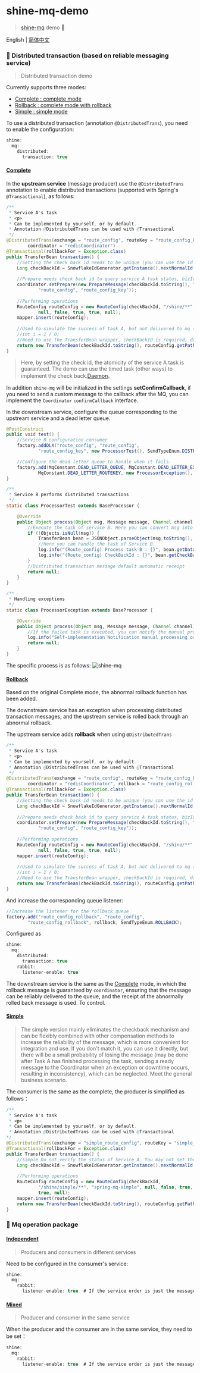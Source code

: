 # shine-mq-demo 

> [shine-mq](https://github.com/7le/shine-mq) demo 🎥

English | [简体中文](./README-zh_CN.md)

### 🎈 Distributed transaction (based on reliable messaging service)

> Distributed transaction demo

Currently supports three modes:

* [Complete : complete mode](#Complete)
* [Rollback : complete mode with rollback](#Rollback)
* [Simple : simple mode](#Simple)

To use a distributed transaction (annotation ``@DistributedTrans``), you need to enable the configuration:

```java
shine:
  mq:
    distributed:
      transaction: true
```

#### [Complete](https://github.com/7le/shine-mq-demo/tree/master/dt-complete)

In the **upstream service** (message producer) use the ``@DistributedTrans`` annotation to enable distributed transactions (supported with Spring's ``@Transactional``), as follows:

```java
/**
 * Service A's task
 * <p>
 * Can be implemented by yourself, or by default.
 * Annotation @DistributedTrans can be used with @Transactional
 */
@DistributedTrans(exchange = "route_config", routeKey = "route_config_key", bizId = "route_config",
        coordinator = "redisCoordinator")
@Transactional(rollbackFor = Exception.class)
public TransferBean transaction() {
    //Setting the check back id needs to be unique (you can use the id of the database) to prevent errors.
    Long checkBackId = SnowflakeIdGenerator.getInstance().nextNormalId();
    
    //Prepare needs check back id to query service A task status, bizId, exchangeName and routingKey are necessary information for resending
    coordinator.setPrepare(new PrepareMessage(checkBackId.toString(), "route_config",
            "route_config", "route_config_key"));
    
    //Performing operations
    RouteConfig routeConfig = new RouteConfig(checkBackId, "/shine/**", "spring-mq",
            null, false, true, true, null);
    mapper.insert(routeConfig);
    
    //Used to simulate the success of task A, but not delivered to mq (that is, the compensation for testing the prepare message)
    //int i = 1 / 0;
    //Need to use the TransferBean wrapper, checkBackId is required, data can be null
    return new TransferBean(checkBackId.toString(), routeConfig.getPath());
}
```
> Here, by setting the check id, the atomicity of the service A task is guaranteed. The demo can use the timed task (other ways) to implement the check back.[Daemon](https://github.com/7le/shine-mq-demo/blob/master/dt-complete/dt-producer/src/main/java/top/arkstack/shine/mq/demo/daemon/Daemon.java)。


In addition ``shine-mq`` will be initialized in the settings **setConfirmCallback**, if you need to send a custom message to the callback after the MQ, you can implement the ``Coordinator`` ``confirmCallback`` interface.

In the downstream service, configure the queue corresponding to the upstream service and a dead letter queue.
```java
@PostConstruct
public void test() {
    //Service B configuration consumer
    factory.addDLX("route_config", "route_config",
            "route_config_key", new ProcessorTest(), SendTypeEnum.DISTRIBUTED);

    //Configure the dead letter queue to handle when it fails.
    factory.add(MqConstant.DEAD_LETTER_QUEUE, MqConstant.DEAD_LETTER_EXCHANGE,
            MqConstant.DEAD_LETTER_ROUTEKEY, new ProcessorException(), SendTypeEnum.DLX);
}

/**
 * Service B performs distributed transactions
 */
static class ProcessorTest extends BaseProcessor {

    @Override
    public Object process(Object msg, Message message, Channel channel) {
        //Execute the task of service B. Here you can convert msg into TransferBean.
        if (!Objects.isNull(msg)) {
            TransferBean bean = JSONObject.parseObject(msg.toString(), TransferBean.class);
            //Here you can handle the task of Service B.
            log.info("(Route_config) Process task B : {}", bean.getData());
            log.info("(Route_config) CheckBackId : {}", bean.getCheckBackId());
        }
        //Distributed transaction message default automatic receipt
        return null;
    }
}

/**
 * Handling exceptions
 */
static class ProcessorException extends BaseProcessor {

    @Override
    public Object process(Object msg, Message message, Channel channel) {
        //If the failed task is executed, you can notify the manual processing or call back the original service A's rollback interface.
        log.info("Self-implementation Notification manual processing or callback of the original service A's rollback interface：" + msg);
        return null;
    }
}
```

The specific process is as follows:
![shine-mq](https://github.com/7le/7le.github.io/raw/master/image/dis/shine-mq_EN.jpg)

#### [Rollback](https://github.com/7le/shine-mq-demo/tree/master/dt-rollback)

Based on the original Complete mode, the abnormal rollback function has been added.

The downstream service has an exception when processing distributed transaction messages, and the upstream service is rolled back through an abnormal rollback.

The upstream service adds **rollback** when using ``@DistributedTrans``

```java
/**
 * Service A's task
 * <p>
 * Can be implemented by yourself, or by default.
 * Annotation @DistributedTrans can be used with @Transactional
 */
@DistributedTrans(exchange = "route_config", routeKey = "route_config_key", bizId = "route_config",
        coordinator = "redisCoordinator", rollback = "route_config_rollback")
@Transactional(rollbackFor = Exception.class)
public TransferBean transaction() {
    //Setting the check back id needs to be unique (you can use the id of the database) to prevent errors.
    Long checkBackId = SnowflakeIdGenerator.getInstance().nextNormalId();
    
    //Prepare needs check back id to query service A task status, bizId, exchangeName and routingKey are necessary information for resending
    coordinator.setPrepare(new PrepareMessage(checkBackId.toString(), "route_config",
            "route_config", "route_config_key"));
    
    //Performing operations
    RouteConfig routeConfig = new RouteConfig(checkBackId, "/shine/**", "spring-mq",
            null, false, true, true, null);
    mapper.insert(routeConfig);
    
    //Used to simulate the success of task A, but not delivered to mq (that is, the compensation for testing the prepare message)
    //int i = 1 / 0;
    //Need to use the TransferBean wrapper, checkBackId is required, data can be null
    return new TransferBean(checkBackId.toString(), routeConfig.getPath());
}
```

And increase the corresponding queue listener:
```java
//Increase the listener for the rollback queue
factory.add("route_config_rollback", "route_config",
        "route_config_rollback", rollback, SendTypeEnum.ROLLBACK);
```

Configured as
```java
shine:
  mq:
    distributed:
      transaction: true
    rabbit:
      listener-enable: true
```

The downstream service is the same as the [Complete](#Complete) mode, in which the rollback message is guaranteed by ``coordinator``, ensuring that the message can be reliably delivered to the queue, and the receipt of the abnormally rolled back message is used. To control.

#### [Simple](https://github.com/7le/shine-mq-demo/tree/master/dt-simple)

> The simple version mainly eliminates the checkback mechanism and can be flexibly combined with other compensation methods to increase the reliability of the message, which is more convenient for integration and use. If you don't match it, you can use it directly, but there will be a small probability of losing the message (may be done after Task A has finished processing the task, sending a ready message to the Coordinator when an exception or downtime occurs, resulting in inconsistency), which can be neglected. Meet the general business scenario.

The consumer is the same as the complete, the producer is simplified as follows：
```java
/**
 * Service A's task
 * <p>
 * Can be implemented by yourself, or by default.
 * Annotation @DistributedTrans can be used with @Transactional
*/
@DistributedTrans(exchange = "simple_route_config", routeKey = "simple_route_config_key", bizId = "simple_route_config")
@Transactional(rollbackFor = Exception.class)
public TransferBean transaction() {
    //simple Do not verify the status of Service A. You may not set the Prepare status.
    Long checkBackId = SnowflakeIdGenerator.getInstance().nextNormalId();
    
    //Performing operations
    RouteConfig routeConfig = new RouteConfig(checkBackId,
            "/shine/simple/**", "spring-mq-simple", null, false, true,
            true, null);
    mapper.insert(routeConfig);
    return new TransferBean(checkBackId.toString(), routeConfig.getPath());
}
```

### 🎐 Mq operation package

#### [Independent](https://github.com/7le/shine-mq-demo/tree/master/mq-independent)

> Producers and consumers in different services

Need to be configured in the consumer's service:

```java
shine:
  mq:
    rabbit:
      listener-enable: true  # If the service order is just the message producer can be set to false, the default is false
```

#### [Mixed](https://github.com/7le/shine-mq-demo/tree/master/mq-mixed/mixed)

> Producer and consumer in the same service

When the producer and the consumer are in the same service, they need to be set：

```java
shine:
  mq:
    rabbit:
      listener-enable: true  # If the service order is just the message producer can be set to false, the default is false
```
